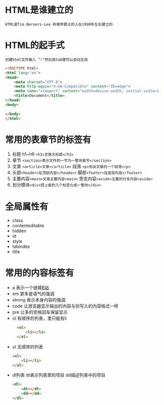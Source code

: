 # HTML是谁建立的
    HTML是Tim Berners-Lee 称做李爵士的人在1990年左右建立的
# HTML的起手式
    创建html文件输入 "!"然后按tab键可以自动生成
```html
<!DOCTYPE html>
<html lang="en">
<head>
    <meta charset="UTF-8">
    <meta http-equiv="X-UA-Compatible" content="IE=edge">
    <meta name="viewport" content="width=device-width, initial-scale=1.0">
    <title>Document</title>
</head>
<body>
    
</body>
</html>
```
# 常用的表章节的标签有
1. 标题 h1~h6 ```<h1>文章大标题</h2>```
2. 章节 ```<section>表示文件的一节为一整块章节</section>```
3. 文章 ```<article>文章</article>```  段落 ```<p>划出文章的一个段落</p>```
5. 头部```<header>在顶部内容</header>``` 脚部```<footer>在底部内容</footer>```
6. 主要内容```<main>文章主要内容<main>``` 旁支内容```<aside>主要的分支内容<aside>```
7. 划分模块```<div>把上面的几个标签化成一整块</div>```

# 全局属性有
* class
* contenteditable
* hidden
* id
* style
* tabindex
* title
# 常用的内容标签有
* a 表示一个链接<a href="http://www.bilibili.com">B站</a>
* em 更多是语气的强调
* strong 表示本身内容的强调
* code 让游览器显示输出的内容与你写入的内容格式一样
* pre 让多的空格回车保留显示
* ol 有顺序的列表，里只能有li
  ```html
    <ol>
        <li></li>
    </ol>
    ```
* ul 无顺序的列表
    ```html
    <ul>
        <li></li>
    </ul>
    ```
* dl列表 dt表示列表里的项目 dd描述列表中的项目
    ```html
    <dl>
        <dt></dt>
        <dd></dd>
    </dl>
    ```